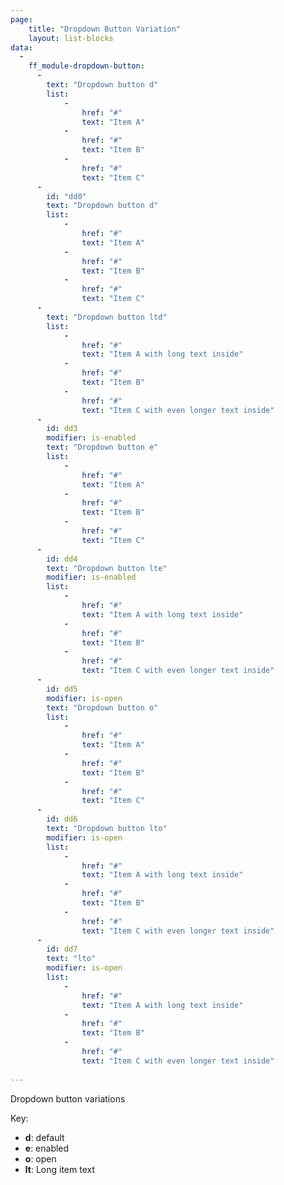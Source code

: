 ```yaml
---
page:
    title: "Dropdown Button Variation"
    layout: list-blocks
data: 
  - 
    ff_module-dropdown-button: 
      - 
        text: "Dropdown button d"
        list: 
            - 
                href: "#"
                text: "Item A"            
            - 
                href: "#"
                text: "Item B"           
            - 
                href: "#"
                text: "Item C"
      - 
        id: "dd0"
        text: "Dropdown button d"
        list: 
            - 
                href: "#"
                text: "Item A"            
            - 
                href: "#"
                text: "Item B"           
            - 
                href: "#"
                text: "Item C"
      - 
        text: "Dropdown button ltd"
        list: 
            - 
                href: "#"
                text: "Item A with long text inside"            
            - 
                href: "#"
                text: "Item B"           
            - 
                href: "#"
                text: "Item C with even longer text inside"
      - 
        id: dd3
        modifier: is-enabled
        text: "Dropdown button e"
        list: 
            - 
                href: "#"
                text: "Item A"            
            - 
                href: "#"
                text: "Item B"           
            - 
                href: "#"
                text: "Item C"
      - 
        id: dd4
        text: "Dropdown button lte"
        modifier: is-enabled
        list: 
            - 
                href: "#"
                text: "Item A with long text inside"            
            - 
                href: "#"
                text: "Item B"           
            - 
                href: "#"
                text: "Item C with even longer text inside"
      - 
        id: dd5
        modifier: is-open
        text: "Dropdown button o"
        list: 
            - 
                href: "#"
                text: "Item A"            
            - 
                href: "#"
                text: "Item B"           
            - 
                href: "#"
                text: "Item C"
      - 
        id: dd6
        text: "Dropdown button lto"
        modifier: is-open
        list: 
            - 
                href: "#"
                text: "Item A with long text inside"            
            - 
                href: "#"
                text: "Item B"           
            - 
                href: "#"
                text: "Item C with even longer text inside"
      - 
        id: dd7
        text: "lto"
        modifier: is-open
        list: 
            - 
                href: "#"
                text: "Item A with long text inside"            
            - 
                href: "#"
                text: "Item B"           
            - 
                href: "#"
                text: "Item C with even longer text inside"
      
---
```

Dropdown button variations

Key: 

- **d**: default
- **e**: enabled
- **o**: open
- **lt**: Long item text
